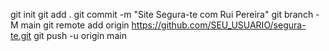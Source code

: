 git init
git add .
git commit -m "Site Segura-te com Rui Pereira"
git branch -M main
git remote add origin https://github.com/SEU_USUARIO/segura-te.git
git push -u origin main
